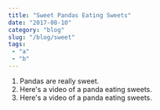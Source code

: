 ```yaml
---
title: "Sweet Pandas Eating Sweets"
date: "2017-08-10"
category: "blog"
slug: "/blog/sweet"
tags: 
 - "a"
 - "b"
---
```

1. Pandas are really sweet.
2. Here's a video of a panda eating sweets.
3. Here's a video of a panda eating sweets.
